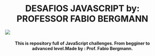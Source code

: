 <H1 align="center">
  DESAFIOS JAVASCRIPT by: PROFESSOR FABIO BERGMANN
</H1>

![](https://mir-s3-cdn-cf.behance.net/project_modules/1400_opt_1/d1e59b143333211.627908a38b9e7.gif)


<h4 align="center">
   This is repository full of JavaScript challenges. From begginer to advanced level.Made by : Prof. Fabio Bergmann.
</h4>
